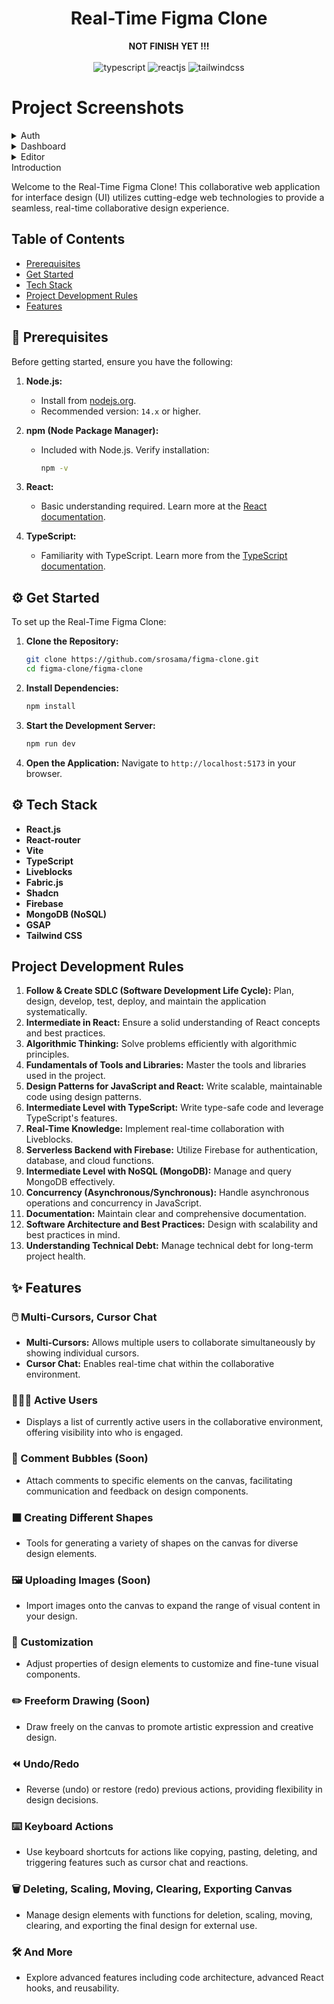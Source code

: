 <div align="center">
  <div>
    <h1>Real-Time Figma Clone</h1>
    <b>NOT FINISH YET !!!</b> <br/><br/>
    <img src="https://img.shields.io/badge/-TypeScript-black?style=for-the-badge&logoColor=white&logo=typescript&color=3178C6" alt="typescript" />
    <img src="https://shields.io/badge/react-black?logo=react&style=for-the-badge" alt="reactjs" />
    <img src="https://img.shields.io/badge/-Tailwind_CSS-black?style=for-the-badge&logoColor=white&logo=tailwindcss&color=06B6D4" alt="tailwindcss" />
  </div>
</div>

# Project Screenshots
<details>
  <summary>Auth</summary>
  <img src="https://github.com/user-attachments/assets/18a5514f-ac24-45ed-9aa6-a1e7c9d42406"/>
  <img src="https://github.com/user-attachments/assets/eb7bfd32-a99d-4578-839d-878b6d7087f5"/>
  <img src="https://github.com/user-attachments/assets/392815b2-c2c6-4e23-9876-e22e72b98180" alt="typescript" />
  <br>
  <p>Description of the Auth screen.</p>
</details>


<details>
  <summary>Dashboard</summary>
  <img src="https://github.com/user-attachments/assets/257014bc-659b-4f63-87cb-f12c114ee347"/>
  <img src="https://github.com/user-attachments/assets/8a17b153-70d2-4023-babb-5798e41428ad"/>

  <br>
</details>

<details>
  <summary>Editor</summary>
  
  <img src="https://github.com/user-attachments/assets/09a3d1c7-5ba5-45ed-b92e-d223445476c7" alt="Image 1"/>
  
  <img src="https://github.com/user-attachments/assets/7d758124-d32c-436b-9d06-f1cca8f41777" alt="Screenshot from 2024-07-24 20-22-15"/>
  
  <img src="https://github.com/user-attachments/assets/a94d3278-d4c1-4ef9-90b3-359690f979c4" alt="Screenshot from 2024-07-24 20-22-04"/>
  
  <img src="https://github.com/user-attachments/assets/1af7ae3c-2752-40f2-95e2-9fecd2af2968" alt="Screenshot from 2024-07-24 20-24-04"/>
  
![Description of GIF](https://github.com/user-attachments/assets/ae417f2f-698b-4ba3-859a-cdf730b97622)

  
  <br>
</details



## Introduction

Welcome to the Real-Time Figma Clone! This collaborative web application for interface design (UI) utilizes cutting-edge web technologies to provide a seamless, real-time collaborative design experience.
## Table of Contents

- [Prerequisites](#prerequisites)
- [Get Started](#get-started)
- [Tech Stack](#tech-stack)
- [Project Development Rules](#project-development-rules)
- [Features](#features)

## <a name="prerequisites">🔧 Prerequisites</a>

Before getting started, ensure you have the following:

1. **Node.js:** 
   - Install from [nodejs.org](https://nodejs.org/).
   - Recommended version: `14.x` or higher.

2. **npm (Node Package Manager):** 
   - Included with Node.js. Verify installation:
     ```sh
     npm -v
     ```

3. **React:** 
   - Basic understanding required. Learn more at the [React documentation](https://reactjs.org/docs/getting-started.html).

4. **TypeScript:** 
   - Familiarity with TypeScript. Learn more from the [TypeScript documentation](https://www.typescriptlang.org/docs/).

## <a name="get-started">⚙️ Get Started</a>

To set up the Real-Time Figma Clone:

1. **Clone the Repository:**
   ```sh
   git clone https://github.com/srosama/figma-clone.git
   cd figma-clone/figma-clone
   ```
2. **Install Dependencies:**
   ```sh
   npm install
   ```
3. **Start the Development Server:**
   ```sh
   npm run dev
   ```
4. **Open the Application:**
   Navigate to `http://localhost:5173` in your browser.

## <a name="tech-stack">⚙️ Tech Stack</a>

- **React.js** 
- **React-router** 
- **Vite** 
- **TypeScript** 
- **Liveblocks** 
- **Fabric.js** 
- **Shadcn** 
- **Firebase** 
- **MongoDB (NoSQL)** 
- **GSAP** 
- **Tailwind CSS** 

## <a name="project-development-rules">Project Development Rules</a>

1. **Follow & Create SDLC (Software Development Life Cycle):** Plan, design, develop, test, deploy, and maintain the application systematically.
2. **Intermediate in React:** Ensure a solid understanding of React concepts and best practices.
3. **Algorithmic Thinking:** Solve problems efficiently with algorithmic principles.
4. **Fundamentals of Tools and Libraries:** Master the tools and libraries used in the project.
5. **Design Patterns for JavaScript and React:** Write scalable, maintainable code using design patterns.
6. **Intermediate Level with TypeScript:** Write type-safe code and leverage TypeScript's features.
7. **Real-Time Knowledge:** Implement real-time collaboration with Liveblocks.
8. **Serverless Backend with Firebase:** Utilize Firebase for authentication, database, and cloud functions.
9. **Intermediate Level with NoSQL (MongoDB):** Manage and query MongoDB effectively.
10. **Concurrency (Asynchronous/Synchronous):** Handle asynchronous operations and concurrency in JavaScript.
11. **Documentation:** Maintain clear and comprehensive documentation.
12. **Software Architecture and Best Practices:** Design with scalability and best practices in mind.
13. **Understanding Technical Debt:** Manage technical debt for long-term project health.

## <a name="features">✨ Features</a>

### 🖱️ Multi-Cursors, Cursor Chat
- **Multi-Cursors:** Allows multiple users to collaborate simultaneously by showing individual cursors.
- **Cursor Chat:** Enables real-time chat within the collaborative environment.

### 🧑‍🤝‍🧑 Active Users
- Displays a list of currently active users in the collaborative environment, offering visibility into who is engaged.

### 💬 Comment Bubbles (Soon)
- Attach comments to specific elements on the canvas, facilitating communication and feedback on design components.

### ⬛ Creating Different Shapes
- Tools for generating a variety of shapes on the canvas for diverse design elements.

### 🖼️ Uploading Images (Soon)
- Import images onto the canvas to expand the range of visual content in your design.

### 🎨 Customization
- Adjust properties of design elements to customize and fine-tune visual components.

### ✏️ Freeform Drawing (Soon)
- Draw freely on the canvas to promote artistic expression and creative design.

### ⏪ Undo/Redo
- Reverse (undo) or restore (redo) previous actions, providing flexibility in design decisions.

### ⌨️ Keyboard Actions
- Use keyboard shortcuts for actions like copying, pasting, deleting, and triggering features such as cursor chat and reactions.

### 🗑️ Deleting, Scaling, Moving, Clearing, Exporting Canvas
- Manage design elements with functions for deletion, scaling, moving, clearing, and exporting the final design for external use.

### 🛠️ And More
- Explore advanced features including code architecture, advanced React hooks, and reusability.
